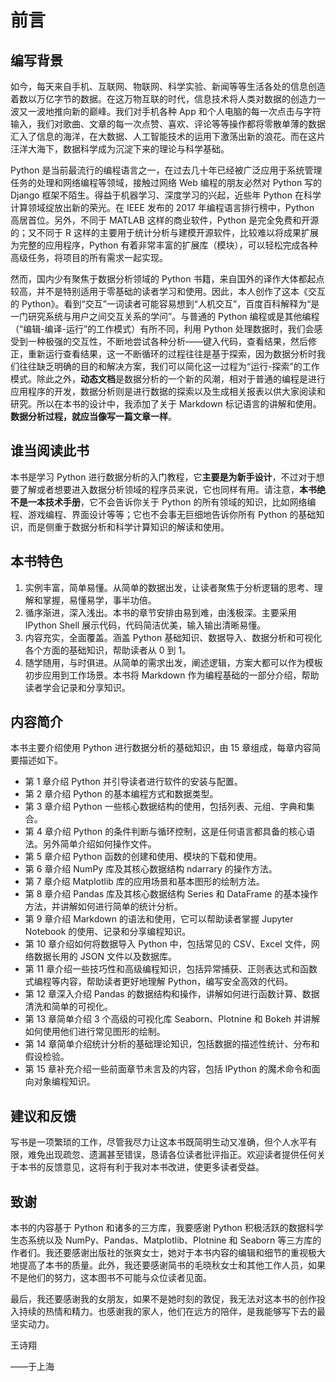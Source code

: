 # 前言

## 编写背景

如今，每天来自手机、互联网、物联网、科学实验、新闻等等生活各处的信息创造着数以万亿字节的数据。在这万物互联的时代，信息技术将人类对数据的创造力一波又一波地推向新的巅峰。我们对手机各种 App 和个人电脑的每一次点击与字符输入，我们对歌曲、文章的每一次点赞、喜欢、评论等等操作都将零散单薄的数据汇入了信息的海洋，在大数据、人工智能技术的运用下激荡出新的浪花。而在这片汪洋大海下，数据科学成为沉淀下来的理论与科学基础。  

Python 是当前最流行的编程语言之一，在过去几十年已经被广泛应用于系统管理任务的处理和网络编程等领域，接触过网络 Web 编程的朋友必然对 Python 写的 Django 框架不陌生。得益于机器学习、深度学习的兴起，近些年 Python 在科学计算领域绽放出新的荣光。在 IEEE 发布的 2017 年编程语言排行榜中，Python 高居首位。另外，不同于 MATLAB 这样的商业软件，Python 是完全免费和开源的；又不同于 R 这样的主要用于统计分析与建模开源软件，比较难以将成果扩展为完整的应用程序，Python 有着非常丰富的扩展库（模块），可以轻松完成各种高级任务，将项目的所有需求一起实现。

然而，国内少有聚焦于数据分析领域的 Python 书籍，来自国外的译作大体都起点较高，并不是特别适用于零基础的读者学习和使用。因此，本人创作了这本《交互的 Python》。看到“交互”一词读者可能容易想到“人机交互”，百度百科解释为“是一门研究系统与用户之间交互关系的学问”。与普通的 Python 编程或是其他编程（“编辑-编译-运行”的工作模式）有所不同，利用 Python 处理数据时，我们会感受到一种极强的交互性，不断地尝试各种分析——键入代码，查看结果，然后修正，重新运行查看结果，这一不断循环的过程往往是基于探索，因为数据分析时我们往往缺乏明确的目的和解决方案，我们可以简化这一过程为“运行-探索”的工作模式。除此之外，**动态文档**是数据分析的一个新的风潮，相对于普通的编程是进行应用程序的开发，数据分析则是进行数据的探索以及生成相关报表以供大家阅读和研究。所以在本书的设计中，我添加了关于 Markdown 标记语言的讲解和使用。**数据分析过程，就应当像写一篇文章一样**。

## 谁当阅读此书

本书是学习 Python 进行数据分析的入门教程，它**主要是为新手设计**，不过对于想要了解或者想要进入数据分析领域的程序员来说，它也同样有用。请注意，**本书绝不是一本技术手册**，它不会告诉你关于 Python 的所有领域的知识，比如网络编程、游戏编程、界面设计等等；它也不会事无巨细地告诉你所有 Python 的基础知识，而是侧重于数据分析和科学计算知识的解读和使用。

## 本书特色

1. 实例丰富，简单易懂。从简单的数据出发，让读者聚焦于分析逻辑的思考、理解和掌握，易懂易学，事半功倍。
2. 循序渐进，深入浅出。本书的章节安排由易到难，由浅极深。主要采用 IPython Shell 展示代码，代码简洁优美，输入输出清晰易懂。
3. 内容充实，全面覆盖。涵盖 Python 基础知识、数据导入、数据分析和可视化各个方面的基础知识，帮助读者从 0 到 1。
4. 随学随用，与时俱进。从简单的需求出发，阐述逻辑，方案大都可以作为模板初步应用到工作场景。本书将 Markdown 作为编程基础的一部分介绍，帮助读者学会记录和分享知识。

## 内容简介

本书主要介绍使用 Python 进行数据分析的基础知识，由 15 章组成，每章内容简要描述如下。

- 第 1 章介绍 Python 并引导读者进行软件的安装与配置。
- 第 2 章介绍 Python 的基本编程方式和数据类型。 
- 第 3 章介绍 Python 一些核心数据结构的使用，包括列表、元组、字典和集合。
- 第 4 章介绍 Python 的条件判断与循环控制，这是任何语言都具备的核心语法。另外简单介绍如何操作文件。
- 第 5 章介绍 Python 函数的创建和使用、模块的下载和使用。
- 第 6 章介绍 NumPy 库及其核心数据结构 ndarrary 的操作方法。
- 第 7 章介绍 Matplotlib 库的应用场景和基本图形的绘制方法。
- 第 8 章介绍 Pandas 库及其核心数据结构 Series 和 DataFrame 的基本操作方法，并讲解如何进行简单的统计分析。
- 第 9 章介绍 Markdown 的语法和使用，它可以帮助读者掌握 Jupyter Notebook 的使用、记录和分享编程知识。
- 第 10 章介绍如何将数据导入 Python 中，包括常见的 CSV、Excel 文件，网络数据长用的 JSON 文件以及数据库。
- 第 11 章介绍一些技巧性和高级编程知识，包括异常捕获、正则表达式和函数式编程等内容，帮助读者更好地理解 Python，编写安全高效的代码。
- 第 12 章深入介绍 Pandas 的数据结构和操作，讲解如何进行函数计算、数据清洗和简单的可视化。
- 第 13 章简单介绍 3 个高级的可视化库 Seaborn、Plotnine 和 Bokeh 并讲解如何使用他们进行常见图形的绘制。
- 第 14 章简单介绍统计分析的基础理论知识，包括数据的描述性统计、分布和假设检验。
- 第 15 章补充介绍一些前面章节未言及的内容，包括 IPython 的魔术命令和面向对象编程知识。

## 建议和反馈

写书是一项繁琐的工作，尽管我尽力让这本书既简明生动又准确，但个人水平有限，难免出现疏忽、遗漏甚至错误，恳请各位读者批评指正。欢迎读者提供任何关于本书的反馈意见，这将有利于我对本书改进，使更多读者受益。

## 致谢

本书的内容基于 Python 和诸多的三方库，我要感谢 Python 积极活跃的数据科学生态系统以及 NumPy、Pandas、Matplotlib、Plotnine 和 Seaborn 等三方库的作者们。我还要感谢出版社的张爽女士，她对于本书内容的编辑和细节的重视极大地提高了本书的质量。此外，我还要感谢简书的毛晓秋女士和其他工作人员，如果不是他们的努力，这本图书不可能与众位读者见面。

最后，我还要感谢我的女朋友，如果不是她时刻的敦促，我无法对这本书的创作投入持续的热情和精力。也感谢我的家人，他们在远方的陪伴，是我能够写下去的最坚实动力。

王诗翔

——于上海